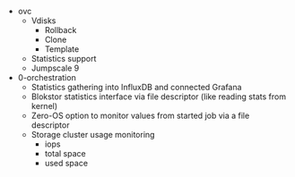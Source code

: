 - ovc
  - Vdisks
    - Rollback
    - Clone
    - Template
  - Statistics support
  - Jumpscale 9
- 0-orchestration
  - Statistics gathering into InfluxDB and connected Grafana
  - Blokstor statistics interface via file descriptor (like reading stats from kernel)
  - Zero-OS option to monitor values from started job via a file descriptor
  - Storage cluster usage monitoring
    - iops
    - total space
    - used space
